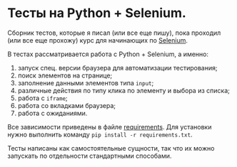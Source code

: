 # Тесты на Python + Selenium.

Сборник тестов, которые я писал (или все еще пишу), пока проходил (или все еще прохожу) курс для начинающих по [Selenium](https://stepik.org/course/119495/syllabus).

В тестах рассматривается работа с Python + Selenium, а именно:
1. запуск спец. версии браузера для автоматизации тестирования;
2. поиск элементов на странице;
3. заполнение данными элементов типа `input`;
4. различные действия по типу клика по элементу и выбора из списка;
5. работа с `iframe`;
6. работа со вкладками браузера;
7. работа с ожиданиями.

Все зависимости приведены в файле [requirements](requirements.txt).
Для установки нужно выполнить команду `pip install -r requirements.txt`.

Тесты написаны как самостоятельные сущности, так что их можно запускать по отдельности стандартными способами.